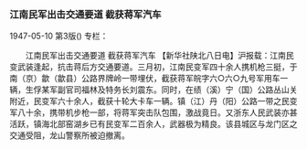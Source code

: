 ### 江南民军出击交通要道  截获蒋军汽车

1947-05-10
第3版()
专栏：

　　江南民军出击交通要道
    截获蒋军汽车
    【新华社陕北八日电】沪报载：江南民变武装逢起，抗击蒋后方交通要道。三月初，江南民变军四十余人携机枪三挺，于南（京）歙（歙县）公路界牌岭一带埋伏，截获蒋军皖字六○六○九号军用车一辆，生俘某军副官司福林及特务长刘震东。同时，在绩（溪）宁（国）公路丛山关附近，民变军六十余人，截获十轮大卡车一辆。镇（江）丹（阳）公路一带之民变军八十余，携带机步枪一部，将蒋军突击队包围，激战竟日。又浙东人民武装亦甚活跃，镇海北部窑湖乡已有民变军二百余人，武器极为精良。该县城区与龙门区之交通受阻，龙山警察所被迫撤离。
